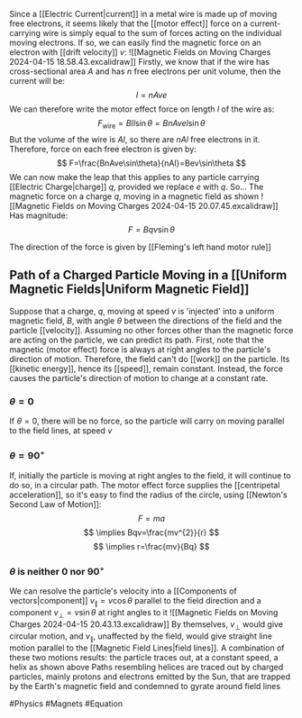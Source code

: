 Since a [[Electric Current|current]] in a metal wire is made up of moving free electrons, it seems likely that the [[motor effect]] force on a current-carrying wire is simply equal to the sum of forces acting on the individual moving electrons. If so, we can easily find the magnetic force on an electron with [[drift velocity]] $v$:
![[Magnetic Fields on Moving Charges 2024-04-15 18.58.43.excalidraw]]
Firstly, we know that if the wire has cross-sectional area $A$ and has $n$ free electrons per unit volume, then the current will be:
$$
I=nAve
$$
We can therefore write the motor effect force on length $l$ of the wire as:
$$
F_\text{wire}=BIl\sin\theta=BnAvel\sin\theta
$$
But the volume of the wire is $Al$, so there are $nAl$ free electrons in it. Therefore, force on each free electron is given by:
$$
F=\frac{BnAve\sin\theta}{nAl}=Bev\sin\theta
$$
We can now make the leap that this applies to any particle carrying [[Electric Charge|charge]] $q$, provided we replace $e$ with $q$. So...
The magnetic force on a charge $q$, moving in a magnetic field as shown
![[Magnetic Fields on Moving Charges 2024-04-15 20.07.45.excalidraw]]
Has magnitude:
$$
F=Bqv\sin\theta
$$

The direction of the force is given by [[Fleming's left hand motor rule]]
## Path of a Charged Particle Moving in a [[Uniform Magnetic Fields|Uniform Magnetic Field]]
Suppose that a charge, $q$, moving at speed $v$ is 'injected' into a uniform magnetic field, $B$, with angle $\theta$ between the directions of the field and the particle [[velocity]]. Assuming no other forces other than the magnetic force are acting on the particle, we can predict its path.
First, note that the magnetic (motor effect) force is always at right angles to the particle's direction of motion. Therefore, the field can't do [[work]] on the particle. Its [[kinetic energy]], hence its [[speed]], remain constant. Instead, the force causes the particle's direction of motion to change at a constant rate. 
### $\theta=0$
If $\theta=0$, there will be no force, so the particle will carry on moving parallel to the field lines, at speed $v$
### $\theta=90^{\circ}$
If, initially the particle is moving at right angles to the field, it will continue to do so, in a circular path. The motor effect force supplies the [[centripetal acceleration]], so it's easy to find the radius of the circle, using [[Newton's Second Law of Motion]]:
$$
F=ma
$$
$$
\implies Bqv=\frac{mv^{2}}{r}
$$
$$
\implies r=\frac{mv}{Bq}
$$
### $\theta$ is neither $0$ nor $90^{\circ}$
We can resolve the particle's velocity into a [[Components of vectors|component]] $v_{\parallel}=v\cos\theta$ parallel to the field direction and a component $v_{\perp}=v\sin\theta$ at right angles to it
![[Magnetic Fields on Moving Charges 2024-04-15 20.43.13.excalidraw]]
By themselves, $v_{\perp}$ would give circular motion, and $v_{\parallel}$, unaffected by the field, would give straight line motion parallel to the [[Magnetic Field Lines|field lines]]. A combination of these two motions results: the particle traces out, at a constant speed, a helix as shown above
Paths resembling helices are traced out by charged particles, mainly protons and electrons emitted by the Sun, that are trapped by the Earth's magnetic field and condemned to gyrate around field lines

#Physics #Magnets #Equation